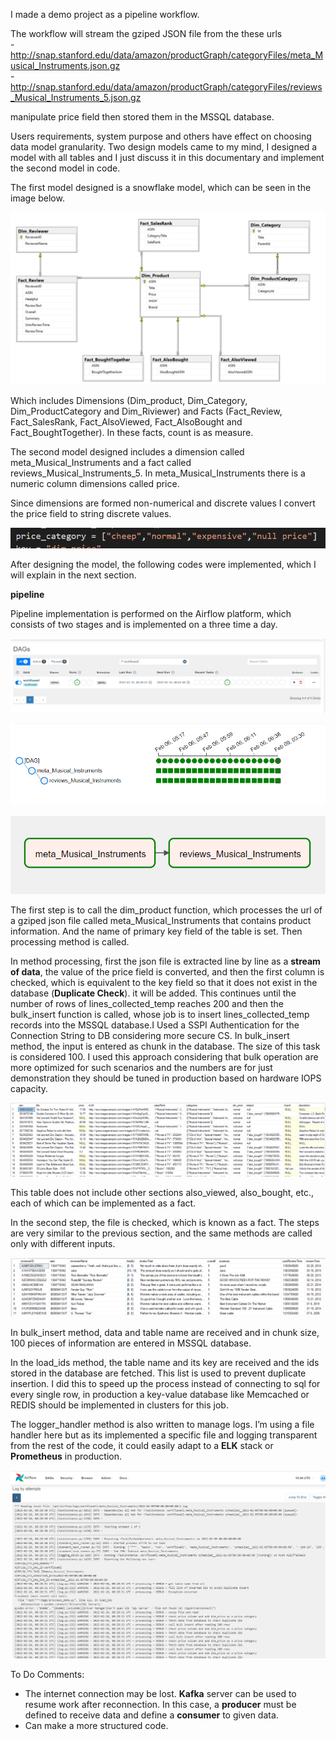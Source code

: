 ﻿I made a demo project as a pipeline workflow.

The workflow will stream the gziped JSON file from the these urls  
    - <http://snap.stanford.edu/data/amazon/productGraph/categoryFiles/meta_Musical_Instruments.json.gz>  
    - <http://snap.stanford.edu/data/amazon/productGraph/categoryFiles/reviews_Musical_Instruments_5.json.gz>

manipulate price field then stored them in the MSSQL database.

Users requirements, system purpose and others have effect on choosing data model granularity. Two design models came to my mind, I designed a model with all tables and I just discuss it in this documentary and implement the second model in code.

The first model designed is a snowflake model, which can be seen in the image below.

![diagram](https://github.com/ElnazGhasemi/AmazonDataModeling/blob/main/Images/diagram.png?raw=true)


Which includes Dimensions (Dim\_product, Dim\_Category, Dim\_ProductCategory and Dim\_Riviewer) and Facts (Fact\_Review, Fact\_SalesRank, Fact\_AlsoViewed, Fact\_AlsoBought and Fact\_BoughtTogether). In these facts, count is as measure.

The second model designed includes a dimension called meta\_Musical\_Instruments and a fact called reviews\_Musical\_Instruments\_5. In meta\_Musical\_Instruments there is a numeric column dimensions called price.

Since dimensions are formed non-numerical and discrete values I convert the price field to string discrete values.

![price](https://github.com/ElnazGhasemi/AmazonDataModeling/blob/main/Images/price.png?raw=true)

After designing the model, the following codes were implemented, which I will explain in the next section.

**pipeline**

Pipeline implementation is performed on the Airflow platform, which consists of two stages and is implemented on a three time a day.

![dags](https://github.com/ElnazGhasemi/AmazonDataModeling/blob/main/Images/dags.png?raw=true)

![pipeline](https://github.com/ElnazGhasemi/AmazonDataModeling/blob/main/Images/pipeline.png?raw=true)

![graph](https://github.com/ElnazGhasemi/AmazonDataModeling/blob/main/Images/graph.png?raw=true)

The first step is to call the dim\_product function, which processes the url of a gziped json file called meta\_Musical\_Instruments that contains product information. And the name of primary key field of the table is set. Then processing method is called.

In method processing, first the json file is extracted line by line as a **stream of data**, the value of the price field is converted, and then the first column is checked, which is equivalent to the key field so that it does not exist in the database (**Duplicate Check**). it will be added. This continues until the number of rows of lines\_collected\_temp reaches 200 and then the bulk\_insert function is called, whose job is to insert lines\_collected\_temp records into the MSSQL database.I Used a SSPI Authentication for the Connection String to DB  considering more secure CS. In bulk\_insert method, the input is entered as chunk in the database. The size of this task is considered 100. I used this approach considering that bulk operation are more optimized for such scenarios and the numbers are for just demonstration they should be tuned in production based on hardware IOPS capacity.

![dimension](https://github.com/ElnazGhasemi/AmazonDataModeling/blob/main/Images/dimension.png?raw=true)

This table does not include other sections also\_viewed, also\_bought, etc., each of which can be implemented as a fact.

In the second step, the file is checked, which is known as a fact. The steps are very similar to the previous section, and the same methods are called only with different inputs.

![fact](https://github.com/ElnazGhasemi/AmazonDataModeling/blob/main/Images/fact.png?raw=true)

In bulk\_insert method, data and table name are received and in chunk size, 100 pieces of information are entered in MSSQL database.

In the load\_ids method, the table name and its key are received and the ids stored in the database are fetched. This list is used to prevent duplicate insertion. I did this to speed up the process instead of connecting to sql for every single row, in production a key-value database like Memcached or REDIS should be implemented in clusters for this job.

The logger\_handler method is also written to manage logs. I’m using a file handler here but as its implemented a specific file and logging transparent from the rest of the code, it could easily adapt to a **ELK** stack or **Prometheus** in production.

![logs](https://github.com/ElnazGhasemi/AmazonDataModeling/blob/main/Images/logs.png?raw=true)

To Do Comments:

- The internet connection may be lost. **Kafka** server can be used to resume work after reconnection. In this case, a **producer** must be defined to receive data and define a **consumer** to given data.
- Can make a more structured code.

